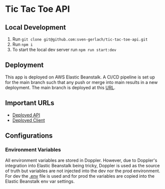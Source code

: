 # Tic Tac Toe API

## Local Development

1. Run `git clone git@github.com:sven-gerlach/tic-tac-toe-api.git`
2. Run `npm i`
3. To start the local dev server run `npm run start:dev`

## Deployment

This app is deployed on AWS Elastic Beanstalk. A CI/CD pipeline is set up for the main branch such that any push or
merge into main results in a new deployment. The main branch is deployed at this [URL](http://tictactoeapi-env.eba-hpiuzwz2.us-east-1.elasticbeanstalk.com/).

## Important URLs

- [Deployed API](http://tictactoeapi-env.eba-hpiuzwz2.us-east-1.elasticbeanstalk.com/)
- [Deployed Client](https://main.d2fre69usz6no8.amplifyapp.com)

## Configurations

### Environment Variables

All environment variables are stored in Doppler. However, due to Doppler's integration into Elastic Beanstalk being
tricky, Doppler is used as the source of truth but variables are not injected into the dev nor the prod environment. For
dev the [.env](.env) file is used and for prod the variables are copied into the Elastic Beanstalk env var settings.